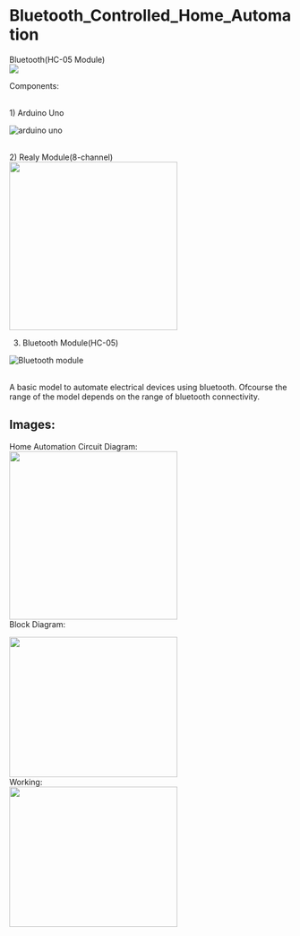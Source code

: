 # Bluetooth_Controlled_Home_Automation
Bluetooth(HC-05 Module)
<br>[![](https://visitcount.itsvg.in/api?id=Bluetooth&label=Profile%20Views&color=11&icon=5&pretty=false)](https://visitcount.itsvg.in)

Components:

<br>
1) Arduino Uno<br>

![arduino uno](https://user-images.githubusercontent.com/91725049/163583054-eb97414f-d512-4b1b-8064-c78a55656c6f.jpg)

<br>
2) Realy Module(8-channel)
<br>
<img width=300px height=300px src="https://user-images.githubusercontent.com/91725049/163074206-be89d29e-355c-4c08-afa4-b261155806e8.jpg"/>



3) Bluetooth Module(HC-05)<br>
 
![Bluetooth module](https://user-images.githubusercontent.com/91725049/163074012-7b112643-c32c-434c-9164-df59c572a452.jpg)


<br>
A basic model to automate electrical devices using bluetooth.
Ofcourse the range of the model depends on the range of bluetooth connectivity.

## Images:
Home Automation Circuit Diagram:<br>
<img width=300px height=300px src="https://user-images.githubusercontent.com/91725049/163074072-03a35ccb-1194-49dc-a8e9-2529012b300c.jpeg"/>
<br>
Block Diagram:<br>

<img width=300px height=250px src="https://user-images.githubusercontent.com/91725049/163074068-b2b231f8-9d9b-4309-93cc-92d9082956f1.jpg"/>


<br>
Working:<br>
<img width=300px height=250px src="https://user-images.githubusercontent.com/91725049/163074080-3428db84-4631-442e-8198-f3a6449c8640.jpg"/>
